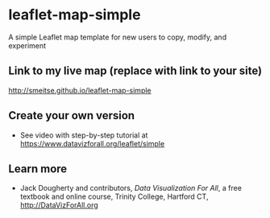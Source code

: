 # leaflet-map-simple
A simple Leaflet map template for new users to copy, modify, and experiment

## Link to my live map (replace with link to your site)

http://smeitse.github.io/leaflet-map-simple

## Create your own version
- See video with step-by-step tutorial at https://www.datavizforall.org/leaflet/simple

## Learn more
- Jack Dougherty and contributors, *Data Visualization For All*, a free textbook and online course, Trinity College, Hartford CT, http://DataVizForAll.org
